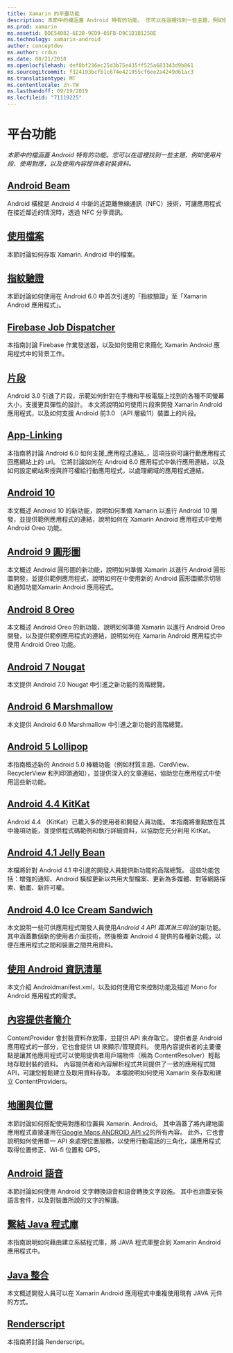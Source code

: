```yaml
---
title: Xamarin 的平臺功能
description: 本節中的檔涵蓋 Android 特有的功能。 您可以在這裡找到一些主題，例如使用片段、使用對應，以及使用內容提供者封裝資料。
ms.prod: xamarin
ms.assetid: DDE54082-6E2B-9ED9-05FB-D9C1D1B1258E
ms.technology: xamarin-android
author: conceptdev
ms.author: crdun
ms.date: 08/21/2018
ms.openlocfilehash: def8bf236ec25d3b75e435ff525a683343d9b861
ms.sourcegitcommit: f324193bcfb1c674e421955cf6ee2a4249d61ac3
ms.translationtype: MT
ms.contentlocale: zh-TW
ms.lasthandoff: 09/19/2019
ms.locfileid: "71119225"
---
```

# <a name="platform-features"></a>平台功能

_本節中的檔涵蓋 Android 特有的功能。您可以在這裡找到一些主題，例如使用片段、使用對應，以及使用內容提供者封裝資料。_

## <a name="android-beamandroidplatformandroid-beammd"></a>[Android Beam](~/android/platform/android-beam.md)

Android 橫樑是 Android 4 中新的近距離無線通訊（NFC）技術，可讓應用程式在接近鄰近的情況時，透過 NFC 分享資訊。

## <a name="working-with-filesandroidplatformfilesindexmd"></a>[使用檔案](~/android/platform/files/index.md)

本節討論如何存取 Xamarin. Android 中的檔案。

## <a name="fingerprint-authenticationandroidplatformfingerprint-authenticationindexmd"></a>[指紋驗證](~/android/platform/fingerprint-authentication/index.md)

本節討論如何使用在 Android 6.0 中首次引進的「指紋驗證」至「Xamarin Android 應用程式」。

## <a name="firebase-job-dispatcherandroidplatformfirebase-job-dispatchermd"></a>[Firebase Job Dispatcher](~/android/platform/firebase-job-dispatcher.md)

本指南討論 Firebase 作業發送器，以及如何使用它來簡化 Xamarin Android 應用程式中的背景工作。

## <a name="fragmentsandroidplatformfragmentsindexmd"></a>[片段](~/android/platform/fragments/index.md)

Android 3.0 引進了片段，示範如何針對在手機和平板電腦上找到的各種不同螢幕大小，支援更具彈性的設計。 本文將說明如何使用片段來開發 Xamarin Android 應用程式，以及如何支援 Android 前3.0 （API 層級11）裝置上的片段。

## <a name="app-linkingandroidplatformapp-linkingmd"></a>[App-Linking](~/android/platform/app-linking.md)

本指南將討論 Android 6.0 如何支援_應用程式連結_，這項技術可讓行動應用程式回應網站上的 url。 它將討論如何在 Android 6.0 應用程式中執行應用連結，以及如何設定網站來授與許可權給行動應用程式，以處理網域的應用程式連結。

## <a name="android-10androidplatformandroid-10md"></a>[Android 10](~/android/platform/android-10.md)

本文概述 Android 10 的新功能，說明如何準備 Xamarin 以進行 Android 10 開發，並提供範例應用程式的連結，說明如何在 Xamarin Android 應用程式中使用 Android Oreo 功能。

## <a name="android-9-pieandroidplatformpiemd"></a>[Android 9 圓形圖](~/android/platform/pie.md)

本文概述 Android 圓形圖的新功能，說明如何準備 Xamarin 以進行 Android 圓形圖開發，並提供範例應用程式，說明如何在中使用新的 Android 圓形圖顯示切除和通知功能Xamarin Android 應用程式。

## <a name="android-8-oreoandroidplatformoreomd"></a>[Android 8 Oreo](~/android/platform/oreo.md)

本文概述 Android Oreo 的新功能、說明如何準備 Xamarin 以進行 Android Oreo 開發，以及提供範例應用程式的連結，說明如何在 Xamarin Android 應用程式中使用 Android Oreo 功能。

## <a name="android-7-nougatandroidplatformnougatmd"></a>[Android 7 Nougat](~/android/platform/nougat.md)

本文提供 Android 7.0 Nougat 中引進之新功能的高階總覽。

## <a name="android-6-marshmallowandroidplatformmarshmallowmd"></a>[Android 6 Marshmallow](~/android/platform/marshmallow.md)

本文提供 Android 6.0 Marshmallow 中引進之新功能的高階總覽。

## <a name="android-5-lollipopandroidplatformlollipopmd"></a>[Android 5 Lollipop](~/android/platform/lollipop.md)

本指南概述新的 Android 5.0 棒糖功能（例如材質主題、CardView、RecyclerView 和列印頭通知），並提供深入的文章連結，協助您在應用程式中使用這些新功能。

## <a name="android-44-kitkatandroidplatformkitkatmd"></a>[Android 4.4 KitKat](~/android/platform/kitkat.md)

Android 4.4 （KitKat）已載入多的使用者和開發人員功能。 本指南將重點放在其中幾項功能，並提供程式碼範例和執行詳細資料，以協助您充分利用 KitKat。

## <a name="android-41-jelly-beanandroidplatformjelly-beanmd"></a>[Android 4.1 Jelly Bean](~/android/platform/jelly-bean.md)

本檔將針對 Android 4.1 中引進的開發人員提供新功能的高階總覽。 這些功能包括：增強的通知、Android 橫樑更新以共用大型檔案、更新為多媒體、對等網路探索、動畫、新許可權。

## <a name="android-40-ice-cream-sandwichandroidplatformice-cream-sandwichmd"></a>[Android 4.0 Ice Cream Sandwich](~/android/platform/ice-cream-sandwich.md)

本文說明一些可供應用程式開發人員使用*Android 4 API 霜淇淋三明治*的新功能。
其中涵蓋數個新的使用者介面技術，然後檢查 Android 4 提供的各種新功能，以便在應用程式之間和裝置之間共用資料。

## <a name="working-with-the-android-manifestandroid-manifestmd"></a>[使用 Android 資訊清單](android-manifest.md)

本文介紹 Androidmanifest.xml，以及如何使用它來控制功能及描述 Mono for Android 應用程式的需求。

## <a name="introduction-to-content-providersandroidplatformcontent-providersindexmd"></a>[內容提供者簡介](~/android/platform/content-providers/index.md)

ContentProvider 會封裝資料存放庫，並提供 API 來存取它。 提供者是 Android 應用程式的一部分，它也會提供 UI 來顯示/管理資料。 使用內容提供者的主要優點是讓其他應用程式可以使用提供者用戶端物件（稱為 ContentResolver）輕鬆地存取封裝的資料。 內容提供者和內容解析程式共同提供了一致的應用程式間 API，可讓您輕鬆建立及取用資料存取。 本檔說明如何使用 Xamarin 來存取和建立 ContentProviders。

## <a name="maps-and-locationandroidplatformmaps-and-locationindexmd"></a>[地圖與位置](~/android/platform/maps-and-location/index.md)

本節討論如何搭配使用對應和位置與 Xamarin. Android。 其中涵蓋了將內建地圖應用程式直接運用在[Google Maps ANDROID API v2](https://developers.google.com/maps/documentation/android/)的所有內容。 此外，它也會說明如何使用單一 API 來處理位置服務，以使用行動電話的三角化，讓應用程式取得位置修正、Wi-fi 位置和 GPS。

## <a name="android-speechandroidplatformspeechmd"></a>[Android 語音](~/android/platform/speech.md)

本節討論如何使用 Android 文字轉換語音和語音轉換文字設施。 其中也涵蓋安裝語言套件，以及對裝置所說的文字的解讀。

## <a name="binding-a-java-librarybinding-java-libraryindexmd"></a>[繫結 Java 程式庫](binding-java-library/index.md)

本指南說明如何藉由建立系結程式庫，將 JAVA 程式庫整合到 Xamarin Android 應用程式中。

## <a name="java-integrationjava-integrationindexmd"></a>[Java 整合](java-integration/index.md)

本文概述開發人員可以在 Xamarin Android 應用程式中重複使用現有 JAVA 元件的方式。

## <a name="renderscriptrenderscriptmd"></a>[Renderscript](renderscript.md)

本指南將討論 Renderscript。
